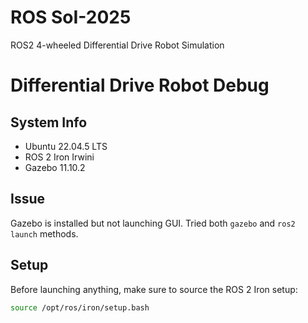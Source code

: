 # ROS SoI-2025
ROS2 4-wheeled Differential Drive Robot Simulation

# Differential Drive Robot Debug

## System Info
- Ubuntu 22.04.5 LTS
- ROS 2 Iron Irwini
- Gazebo 11.10.2

## Issue
Gazebo is installed but not launching GUI. Tried both `gazebo` and `ros2 launch` methods.

## Setup

Before launching anything, make sure to source the ROS 2 Iron setup:

```bash
source /opt/ros/iron/setup.bash
